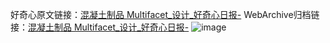 好奇心原文链接：[混凝土制品 Multifacet_设计_好奇心日报-](https://www.qdaily.com/articles/5494.html)
WebArchive归档链接：[混凝土制品 Multifacet_设计_好奇心日报-](http://web.archive.org/web/20190623164906/https://www.qdaily.com/articles/5494.html)
![image](http://ww3.sinaimg.cn/large/007d5XDply1g3whhqt7pcj30u02z1130)